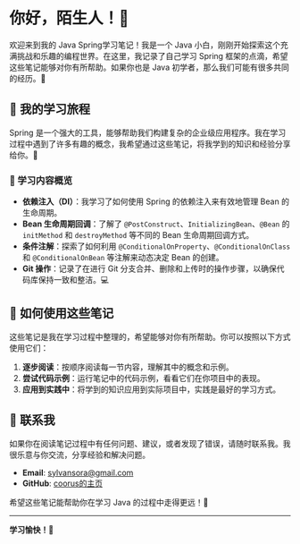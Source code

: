 # 你好，陌生人！👋

欢迎来到我的 Java  Spring学习笔记！我是一个 Java 小白，刚刚开始探索这个充满挑战和乐趣的编程世界。在这里，我记录了自己学习 Spring 框架的点滴，希望这些笔记能够对你有所帮助。如果你也是 Java 初学者，那么我们可能有很多共同的经历。🌟

## 🌱 我的学习旅程

Spring 是一个强大的工具，能够帮助我们构建复杂的企业级应用程序。我在学习过程中遇到了许多有趣的概念，我希望通过这些笔记，将我学到的知识和经验分享给你。🚀

### 📜 学习内容概览

- **依赖注入（DI）**：我学习了如何使用 Spring 的依赖注入来有效地管理 Bean 的生命周期。
- **Bean 生命周期回调**：了解了 `@PostConstruct`、`InitializingBean`、`@Bean` 的 `initMethod` 和 `destroyMethod` 等不同的 Bean 生命周期回调方式。
- **条件注解**：探索了如何利用 `@ConditionalOnProperty`、`@ConditionalOnClass` 和 `@ConditionalOnBean` 等注解来动态决定 Bean 的创建。
- **Git 操作**：记录了在进行 Git 分支合并、删除和上传时的操作步骤，以确保代码库保持一致和整洁。💻

## 🌟 如何使用这些笔记

这些笔记是我在学习过程中整理的，希望能够对你有所帮助。你可以按照以下方式使用它们：

1. **逐步阅读**：按顺序阅读每一节内容，理解其中的概念和示例。
2. **尝试代码示例**：运行笔记中的代码示例，看看它们在你项目中的表现。
3. **应用到实践中**：将学到的知识应用到实际项目中，实践是最好的学习方式。

## 📩 联系我

如果你在阅读笔记过程中有任何问题、建议，或者发现了错误，请随时联系我。我很乐意与你交流，分享经验和解决问题。

- **Email**: [sylvansora@gmail.com](sylvansora@gmail.com)
- **GitHub**: [coorus的主页](https://github.com/coorus)

希望这些笔记能帮助你在学习 Java 的过程中走得更远！🎉

---
**学习愉快！🚀**
